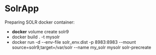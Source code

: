 # SolrApp

Preparing SOLR docker container:
<ul>
<li> <b>docker</b> volume create solr9
<li> docker build . -t mysolr
<li> docker run -d --env-file solr_env.dist -p 8983:8983 --mount source=solr9,target=/var/solr --name my_solr mysolr solr-precreate
</ul>